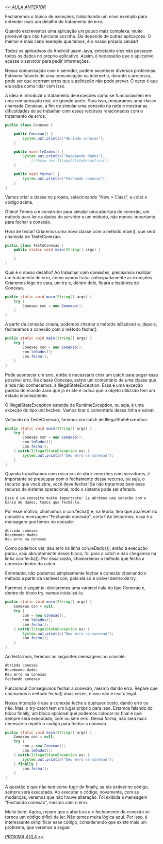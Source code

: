 *[<< AULA ANTERIOR](https://github.com/pvreboucas/java-excecoes/edit/aula-5/aulas/3-sacando-com-checked-exception.md)*


Fecharemos o tópico de exceções, trabalhando um novo exemplo para entender mais um detalhe do tratamento de erro.

Quando escrevemos uma aplicação um pouco mais complexa, muito provável que não funcione sozinha. Ela depende de outras aplicações. O melhor e mais claro exemplo que temos, é o nosso próprio celular!

Todos os aplicativos do Android usam Java, entretanto eles não possuem todos os dados no próprio aplicativo. Assim, é necessário que o aplicativo acesse o servidor para pedir informações.

Nessa comunicação com o servidor, podem acontecer diversos problemas. Estamos falando de uma comunicação na internet e, durante o processo, pode ser que ocorram erros que a aplicação não pode prever. O certo é que ela saiba como lidar com isso.

A ideia é introduzir o tratamento de exceções como se funcionassem em uma comunicação real, de grande porte. Para isso, preparamos uma classe chamada Conexao, a fim de simular uma conexão na rede e mostrar as dificuldades de se trabalhar com esses recursos relacionados com o tratamento de erros.

```java
public class Conexao {

    public Conexao() {
        System.out.println("Abrindo conexao");
    }

    public void leDados() {
        System.out.println("Recebendo dados");
            //throw new IllegalStateException();
    }

    public void fecha() {
        System.out.println("Fechando conexao");
    }
}
```

Vamos criar a classe no projeto, selecionando "New > Class", e colar o código acima.

Ótimo! Temos um construtor para simular uma abertura de conexão, um método para ler os dados do servidor e um método, não menos importante, para fechar a conexão.

Hora de testar! Criaremos uma nova classe com o método main(), que será chamada de TesteConexao:

```java
public class TesteConexao {
    public static void main(String[] args) {

    }
}
```

Qual é o nosso desafio? Ao trabalhar com conexões, precisamos realizar um tratamento de erro, como vamos tratar antecipadamente as exceções. Criaremos logo de cara, um try e, dentro dele, ficará a instância de Conexao.

```java
public static void main(String[] args) {
    try {
        Conexao con = new Conexao();
    }
}
```

A partir da conexão criada, podemos chamar o método leDados() e, depois, fecharemos a conexão com o método fecha():

```java
public static void main(String[] args) {
    try {
        Conexao con = new Conexao();
        con.leDados();
        con.fecha();
    }
}
```

Pode acontecer um erro, então é necessário criar um catch para pegar esse possível erro. Na classe Conexao, existe um comentário de uma classe que ainda não conhecemos, a IllegalStateException. Essa é uma exceção padrão do mundo Java que já existe e indica que o objeto utilizado tem um estado inconsistente.

O IllegalStateException estende de RuntimeException, ou seja, é uma exceção do tipo unchecked. Vamos tirar o comentário dessa linha e salvar.

Voltando na TesteConexao, faremos um catch de IllegalStateException:

```java
public static void main(String[] args) {
    try {
        Conexao con = new Conexao();
        con.leDados();
        con.fecha();
    } catch(IllegalStateException ex) {
        System.out.println("Deu erro na conexao");
    }
}
```

Quando trabalhamos com recursos de abrir conexões com servidores, é importante se preocupar com o fechamento desse recurso, ou seja, o recurso que você abre, você deve fechar! Se não tratarmos bem esse recurso do sistema operacional, todo o sistema pode ser afetado.

```
Esse é um conceito muito importante: Se abrimos uma conexão com o banco de dados, temos que fechá-la. 
```

Por esse motivo, chamamos o con.fecha() e, na teoria, tem que aparecer no console a mensagem "Fechando conexão", certo? Ao testarmos, essa é a mensagem que temos no console:

```
Abrindo conexao
Recebendo dados
Deu erro na conexao
```

Como podemos ver, deu erro na linha con.leDados(), então a execução parou, saiu abruptamente desse bloco, foi para o catch e não chegamos na linha con.fecha(). Por essa razão, chamaremos o método que fecha a conexão dentro do catch.

Entretanto, não podemos simplesmente fechar a conexão chamando o método a partir da variável con, pois ela só é visível dentro de try.

Faremos o seguinte: declaremos uma variável nula do tipo Conexao e, dentro do bloco try, vamos inicializá-la.

```java
public static void main(String[] args) {
    Conexao con = null;
    try {
        con = new Conexao();
        con.leDados();
        con.fecha();
    } catch(IllegalStateException ex) {
        System.out.println("Deu erro na conexao");
        con.fecha();
    }
}
```

Ao testarmos, teremos as seguintes mensagens no console:

```java
Abrindo conexao
Recebendo dados
Deu erro na conexao
Fechando conexao
```

Funcionou! Conseguimos fechar a conexão, mesmo dando erro. Repare que chamamos o método fecha() duas vezes, e isso não é muito legal.

Nossa intenção é que a conexão feche a qualquer custo, dando erro ou não. Mas, o try-catch tem um lugar próprio para isso. Estamos falando do bloco finally, um bloco opcional que podemos colocar no final e que sempre será executado, com ou sem erro. Dessa forma, não será mais necessário repetir o código para fechar a conexão.

```java
public static void main(String[] args) {
    Conexao con = null;
    try {
        con = new Conexao();
        con.leDados();
    } catch(IllegalStateException ex) {
        System.out.println("Deu erro na conexao");
    } finally {
        con.fecha();
    }
}
```

A questão é que não tem como fugir do finally, se ele estiver no código, sempre será executado. Ao executar o código, novamente, com as mudanças, veremos que não houve alteração. Foi exibida a mensagem "Fechando conexao", mesmo com o erro.

Muito bem! Agora, repare que a abertura e o fechamento de conexão se tornou um código difícil de ler. Não temos muita lógica aqui. Por isso, é interessante simplificar esse código, considerando que existe mais um problema, que veremos a seguir.

*[PRÓXIMA AULA >>]()*
